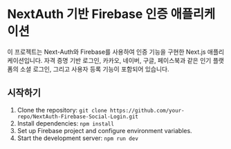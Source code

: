 # NextAuth 기반 Firebase 인증 애플리케이션
이 프로젝트는 Next-Auth와 Firebase를 사용하여 인증 기능을 구현한 Next.js 애플리케이션입니다.
자격 증명 기반 로그인, 카카오, 네이버, 구글, 페이스북과 같은 인기 플랫폼의 소셜 로그인, 그리고 사용자 등록 기능이 포함되어 있습니다.

## 시작하기
1. Clone the repository: ```git clone https://github.com/your-repo/NextAuth-Firebase-Social-Login.git```
2. Install dependencies: ```npm install```
3. Set up Firebase project and configure environment variables.
4. Start the development server: ```npm run dev```
